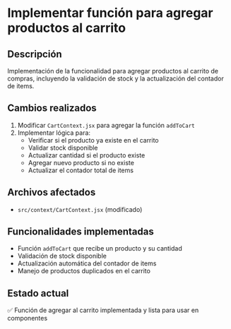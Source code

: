 # Implementar función para agregar productos al carrito

## Descripción
Implementación de la funcionalidad para agregar productos al carrito de compras, incluyendo la validación de stock y la actualización del contador de items.

## Cambios realizados
1. Modificar `CartContext.jsx` para agregar la función `addToCart`
2. Implementar lógica para:
   - Verificar si el producto ya existe en el carrito
   - Validar stock disponible
   - Actualizar cantidad si el producto existe
   - Agregar nuevo producto si no existe
   - Actualizar el contador total de items

## Archivos afectados
- `src/context/CartContext.jsx` (modificado)

## Funcionalidades implementadas
- Función `addToCart` que recibe un producto y su cantidad
- Validación de stock disponible
- Actualización automática del contador de items
- Manejo de productos duplicados en el carrito

## Estado actual
✅ Función de agregar al carrito implementada y lista para usar en componentes
